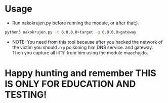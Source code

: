 # Usage
- Run nakokrujen.py before running the module, or after that;).

```bash
python3 nakokrujen.py -t 0.0.0.0>target -g 0.0.0.0>gateway
```
- NOTE: You need from this tool because after you hacked the network of the victim you should `arp` poisoning him DNS service.
        and gateway. Then you capture all `HTTP` from him using the module maachujdo.
        
# Happy hunting and remember THIS IS ONLY FOR EDUCATION AND TESTING!
